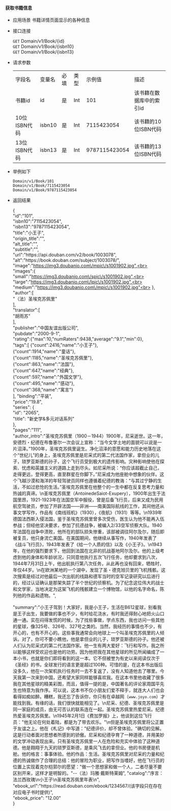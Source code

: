 #### 获取书籍信息
- 应用场景
	书籍详情页面显示的各种信息
- 接口连接

	`GET` Domain/v1/Book/{id}<br>
	`GET` Domain/v1/Book/{isbn10}<br>
	`GET` Domain/v1/Book/{isbn13}<br>
- 请求参数
	<table>
		<tr><td>字段名</td><td>变量名</td><td>必填</td><td>类型</td><td>示例值</td><td>描述</td></tr>
		<tr><td>书籍id</td><td>id</td><td>是</td><td>Int</td><td>101</td><td>该书籍在数据库中的索引id</td></tr>
		<tr><td>10位ISBN代码</td><td>isbn10</td><td>是</td><td>Int</td><td>7115423054</td><td>该书籍的10位ISBN代码</td></tr>
		<tr><td>13位ISBN代码</td><td>isbn13</td><td>是</td><td>Int</td><td>9787115423054</td><td>该书籍的13位ISBN代码</td></tr>
	</table>

- 举例如下

	`Domain/v1/Book/101`<br>
	`Domain/v1/Book/7115423054`<br>
	`Domain/v1/Book/9787115423054`<br>

- 返回结果

	{<br>
    "id":"101",<br>
    "isbn10":"7115423054",<br>
    "isbn13":"9787115423054",<br>
    "title":"小王子",<br>
    "origin_title":"",<br>
    "alt_title":"",<br>
    "subtitle":"",<br>
    "url":"https:\/\/api.douban.com\/v2\/book\/1003078",<br>
    "alt":"https:\/\/book.douban.com\/subject\/1003078\/",<br>
    "image":"https://img3.doubanio.com\/mpic\/s1001902.jpg",<br>
    "images":{<br>
        "small":"https://img3.doubanio.com\/spic\/s1001902.jpg",<br>
        "large":"https://img3.doubanio.com\/lpic\/s1001902.jpg",<br>
        "medium":"https://img3.doubanio.com\/mpic\/s1001902.jpg"<br>
        },<br>
    "author":[<br>
        "（法）圣埃克苏佩里"<br>
        ],<br>
    "translator":[<br>
        "胡雨苏"<br>
        ],<br>
    "publisher":"中国友谊出版公司",<br>
    "pubdate":"2000-9-1",<br>
    "rating":{"max":10,"numRaters":9438,"average":"9.1","min":0},<br>
    "tags":[
        {"count":2416,"name":"小王子"},<br>
        {"count":1914,"name":"童话"},<br>
        {"count":1185,"name":"圣埃克苏佩里"},<br>
        {"count":863,"name":"法国"},<br>
        {"count":647,"name":"经典"},<br>
        {"count":597,"name":"外国文学"},<br>
        {"count":495,"name":"感动"},<br>
        {"count":368,"name":"寓言"}<br>
        ],
    "binding":"平装",<br>
    "price":"19.8",<br>
    "series": {<br>
        "id": "2065",<br>
        "title": "新史学&多元对话系列"<br>
    },<br>
    "pages":"111",<br>
    "author_intro":"圣埃克苏佩里（1900－1944）1900年，尼采逝世。这一年，安德烈・纪德在布鲁塞尔一次会议上宣称：“当今文学土地的面貌可以说是一片沼泽。”1900年，圣埃克苏佩里诞生。净化沼泽的意愿和能力历史地落在这个“世纪儿”的身上，圣埃克苏佩里是尼采式的第二代法国作家，拿但业的儿子，琐罗亚斯德的孙子，这个飞行员受到极大的遗传影响。灾种影响使他在探索、忧虑和英雄主义的道路上走到尽头。如尼采所说：“你应该超截止自己，走得更远，登得更高，直至群星在你脚下。”尼采成为他座舱中想象的伙伴。这个飞越沙漠和海洋的年轻驾驶员同样也遵循着纪德的教诲：“与其过宁静的生活，不如过悲怆的生活。”圣埃克苏佩里在他整个的一生中都在反复思考力量和热诚的真谛。\n圣埃克苏佩里（AntoinedeSaiot-Exupery），1900年出生于法国里昂，1921-1923年在法国空军中服役，曾是后备飞行员，后来又成为民用航空驾驶员，参加了开辟法国――非洲――南美国际航线的工作，其间他还从事文学写作，作品有《南线班机》（1930），《夜航》（1931）等等。\n1939年德国法西斯入侵法国，鉴于圣埃克苏佩里曾多次受伤，医生认为他不能再入伍参战；但经他坚决要求，参加了抗德战争，被编入2\/33空军侦察大队。1940年法国在战争中溃败，他所在的部队损失惨重，该部被调往阿尔及尔，随后即被复员，他只身流亡美国。在美国期间，他继续从事写作，1940年发表了《战斗飞行员》，1943年发表了《给一个人质的信》以及《小王子》。\n1943年，在他的强烈要求下，他回到法国在北非的抗战基地阿尔及尔。他的上级考虑到他的身体和年龄状况，只同意他执行五次飞行任务，他却要求到八次，1944年7月31日上午，他出航执行第八次任务，从此再也没有回来，牺牲时，年仅44岁。\n在欧洲某地的一个湖中，发现了圣・德克旭贝里的飞机残骸。这次搜索是经过对他最后一次出航的线路和德军当时的空军记录研究以后进行的，经过认证确认是那架失踪了半个世纪的侦察机。为了纪念这位伟大的战士和文学家，当地决定为这架飞机的残骸建立一个博物馆，以他的名字命名，陈列他的作品和遗物。",<br><br>
    "summary":"小王子驾到！大家好，我是小王子，生活在B612星球，别看我是王子出生，我要做的事也不少，有时给花浇水，有时我还得耐心地把火山口通一通。实在闷得发慌的时候，为了找些事做，学点东西，我也访问一些其他的星球，像325号、326号、327号之类的。当然，我经历的事情也不少，有开心的，也有不开心的。这些事我通常会向地球上一个叫圣埃克苏佩里的人倾诉。对了，你可不要小瞧他，他是拿但业的儿子，琐罗亚斯德的孙子。他还被人们认为尼采式的第二代法国作家。他一生有两大爱好：飞行和写作。我之所以能够这样受欢迎也是他的功劳。因为他把我在其他星球的所见所闻编成了一本小书，也就是你们即将看到的这一本。它不但被誉为有史以来阅读仅次于《圣经》的书，全球发行的语言更是超过100种。可惜的是，在这本书出版后没多久，他在一次架机执行任务时一去不复返了，没有人知道他去了哪里。今天我第一次来到中国，还希望大家同样能够喜欢我。在这本书里他收藏了很多我在其他星球的精美彩图，而且，值得一提的是，中国著名的评论家周国平先生也特意为我作序。可以说，这本书不仅小朋友们爱不释手，就连大人们也会看得如痴如醉。糟糕，我还忘了告诉你，你只有在卓越网（`www.joyo.com`）才能找到我。有缘的话，我们很快就能相见了。\n尼采、纪德、圣埃克苏佩里是同一家庭的成员，由无可否认的联系连在一起。圣埃克苏佩里热爱尼采。纪德热爱圣埃克苏佩里。\n1945年2月1日《费加罗报》上，他谈到这位飞行员：\"他无论在何处着陆，都是为了带去欢乐。\"\n但是圣埃克苏佩里将公正置于友谊之上。他在《札记》中写道：\"纪德评价，却不曾体验。\"确切的见解。这是行动者面对思想者所感到的骄傲。尼采和纪德孕育了一种道德，并用美妙的文学冲动表现出来。只有圣埃克苏佩里一人在危险和充实中体验了这种道德。他是翱翔于九天的琐罗亚斯德，是乘风飞去的拿但业。他的书房便是机舱。他的格言：事事体验。他的作品：生活。圣埃克苏佩里对尼采的力量和纪德的热诚做作了合理的总结：他的冒险为职业，把写作当嗜好，他在飞行员的位置上实现着克尔桤郭尔的愿望：\"做一个思想家和做一个人，二者尽量不要区别开来，这样才是明智的。\"--（法）玛雅·戴斯特莱姆",
    "catalog":"序言：法兰西玫瑰\n小王子\n圣埃克苏佩里年表\n",<br>
    "ebook_url":"https:\//read.douban.com\/ebook\/1234567\/(该字段只在存在对应电子书时提供)",<br>
    "ebook_price": "12.00"<br>
}<br>
